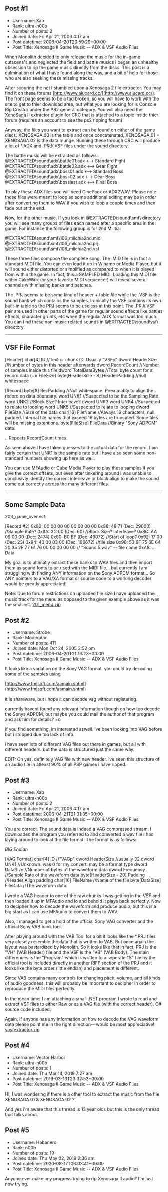 ## Post #1
- Username: Xab
- Rank: ultra-n00b
- Number of posts: 2
- Joined date: Fri Apr 21, 2006 4:17 am
- Post datetime: 2006-04-20T20:59:29+00:00
- Post Title: Xenosaga II Game Music -- ADX & VSF Audio Files

When Monolith decided to only release the music for the in-game cutscene's and neglected the field and battle musics I began an unhealthy obsession to rip the game music directly from the discs. This post is a culmination of what I have found along the way, and a bit of help for those who are also seeking these missing tracks.

After scouring the net I stumbled upon a Xenosaga 2 file extractor. You may find it on these forums [http://www.alucard.cc/](http://www.alucard.cc/). The front page seems to be a tad broken, so you will have to work with the site to get to thier download area, but what you are looking for is Console Rip Creator under the PS2 general category. You will also need the XenoSaga II extractor plugin for CRC that is attached to a topic inside thier forum (requires an account to see the ps2 ripping forum).

Anyway, the files you want to extract can be found on either of the game discs. XENOSAGA.00 is the table and once concatenated, XENOSAGA.01 + XENOSAGA.02 is the data munge. Running these through CRC will produce a lot of *.ADX and *.PRJ/*.VSF files under the sound directory.

The battle music will be extracted as follows:
\@EXTRACTED\sound\adx\battle01.adx <--> Standard Fight
\@EXTRACTED\sound\adx\battle02.adx <--> Gear Fight
\@EXTRACTED\sound\adx\boss01.adx <--> Standard Boss
\@EXTRACTED\sound\adx\boss02.adx <--> Gear Boss
\@EXTRACTED\sound\adx\bosslast.adx <--> Final Boss

To play these ADX files you will need CinePack or ADX2WAV. Please note these files were meant to loop so some additional editing may be in order after converting them to WAV if you wish to loop a couple times and then fade out at the end.

Now, for the other music. If you look in \@EXTRACTED\sound\smf\ directory you will see many groups of files each named after a specific area in the game. For instance the following group is for 2nd Militia:

\@EXTRACTED\sound\smf\106_milchia2nd.mid
\@EXTRACTED\sound\smf\106_milchia2nd.prj
\@EXTRACTED\sound\smf\106_milchia2nd.vsf

These three files compose the complete song. The .MID file is in fact a standard MIDI file. You can even load it up in Winamp or Media Player, but it will sound either distorted or simplified as compared to when it is played from within the game. In fact, this a SAMPLED MIDI. Loading this MIDI file within CakeWalk (or your favorite MIDI sequencer) will reveal several channels with missing banks and patches.

The .PRJ seems to be some kind of header + table file while the .VSF is the sound bank which contains the samples. Ironically the VSF contains its own built-in table so the PRJ seems to be useless at this point. The .PRJ/.VSF pair are used in other parts of the game for regular sound effects like battles effects, character grunts, etc when the regular ADX format was too much. You can find these non-music related sounds in \@EXTRACTED\sound\vsf\ directory.


-------------------------
VSF File Format
-------------------------
[Header]
char[4] ID //Text or chunk ID. Usually "VSFp"
dword HeaderSize //Number of bytes in this header afterwards
dword RecordCount //Number of samples inside this file
dword TotalDataBytes //Total byte count for all record data (+= FileSize)
byte[HeaderSize - 8] HeaderPadding //null whitespace

[Record]
byte[8] RecPadding //Null whitespace. Presumably to align the record on data boundary.
word UNK1 //Suspected to be the Sampling Rate
word UNK2 //Block Size? Interleave? 
dword UNK3
word UNK4 //Suspected to relate to looping
word UNK5 //Suspected to relate to looping
dword FileSize //Size of the data
char[16] FileName //Always 16 characters, null padded. Internal file names that exceed 16 bytes are truncated. Some files will be missing extentions.
byte[FileSize] FileData //Binary "Sony ADPCM" data.

.. Repeats RecordCount times.

As seen above I have taken guesses to the actual data for the record. I am fairly certain that UNK1 is the sample rate but I have also seen some non-standard numbers showing up here as well.

You can use MFAudio or Cube Media Player to play these samples if you give the correct offsets, but even after tinkering around I was unable to conclusivly identify the correct interleave or block align to make the sound come out correctly across the many different files.

---------------------------
Some Sample Data
---------------------------
203_game_over.vsf:

[Record #2]
0x80: 00 00 00 00 00 00 00 00
0x88: 48 71 (Dec: 29000) //Sample Rate?
0x8A: 3C 00 (Dec: 60) //Block Size? Interleave?
0x8C: AA 09 00 00 (Dec: 2474)
0x90: B0 BF (Dec: 49072) //Start of loop?
0x92: 17 00 (Dec: 23)
0x94: 40 00 03 00 (Dec: 196672) //file size
0x98: 53 6F 75 6E 64 20 35 2E 77 61 76 00 00 00 00 00 // "Sound 5.wav" -- file name
0xA8: ... Data

My goal is to ultimatly extract these banks to WAV files and then import them as sound fonts to be used with the MIDI file... but currently I am struggling with finding ANY information on the Sony ADPCM format... So ANY pointers to a VAG/XA format or source code to a working decoder would be greatly appreciated!

Note: Due to forum restrictions on uploaded file size I have uploaded the music track for the menu as opposed to the given example above as it was the smallest.
[201_menu.zip](https://xentaxbackup.github.io/file/712_201_menu.zip)
## Post #2
- Username: Strobe
- Rank: Moderator
- Number of posts: 411
- Joined date: Mon Oct 24, 2005 3:52 pm
- Post datetime: 2006-04-20T21:16:23+00:00
- Post Title: Xenosaga II Game Music -- ADX & VSF Audio Files

It looks like a variation on the Sony VAG format.
you could try decoding some of the samples using

[http://www.fmjsoft.com/aamain.shtml](http://www.fmjsoft.com/aamain.shtml)

it is shareware, but i hope it can decode vag without registering.

currently havent found any relevant information though on how too
decode the Sonys ADPCM, but maybe you could mail the author of
that program and ask him for details? =o

if you find something, im interested aswell. ive been looking into VAG before
but i stopped due too lack of info.

i have seen lots of different VAG files out there in games, but all with different headers. but the data is structured just the same way.

EDIT: Oh yes. definitely VAG file with new header. ive seen this structure of an audio file in atleast 90% of all PSP games i have ripped.
## Post #3
- Username: Xab
- Rank: ultra-n00b
- Number of posts: 2
- Joined date: Fri Apr 21, 2006 4:17 am
- Post datetime: 2006-04-21T21:31:35+00:00
- Post Title: Xenosaga II Game Music -- ADX & VSF Audio Files

You are correct. The sound data is indeed a VAG compressed stream. I downloaded the program you referred to and comverted a wav file I had laying around to look at the file format. The format is as follows:

*BIG Endian*

[VAG Format]
char[4] ID //"VAGp"
dword HeaderSize //usually 32
dword UNK1 //Unknown. was 0 for my convert. may be a format type
dword DataSize //Number of bytes of the waveform data
dword Frequency //Sample Rate of the waveform data
byte[HeaderSize - 20] Padding //Header Align padding
char[16] FileName //Name of the file
byte[DataSize] FileData //The waveform data

I wrote a VAG header to one of the raw chunks I was getting in the VSF and then loaded it up in MFAudio and lo and behold it plays back perfectly. Now to decipher how to decode the waveform and produce audio, but this is a big start as I can use MFAudio to convert them to WAV.

Also, I managed to get a hold of the official Sony VAG converter and the official Sony VAB bank tool.

After playing around with the VAB Tool for a bit it looks like the *.PRJ files very closely resemble the data that is written to VAB. But once again the layout was bastardized by Monolith. So it looks like that in fact, PRJ is the "VH" (VAB Header) file and the VSF is the "VB" (VAB Body). The main differences is the "Program" which is written to a seperate "S" file by the official tool is included directly in another RIFF section of the PRJ and it looks like the byte order (little endian) and placement is different. 

Since VAB contains many controls for changing pitch, volume, and all kinds of audio goodness, this will probably be important to decipher in order to reproduce the MIDI files perfectly.

In the mean time, I am attaching a small .NET program I wrote to read and extract VSF files to either Raw or as a VAG file (with the correct header). C# source code included.

Again, if anyone has any information on how to decode the VAG waveform data please point me in the right direction-- would be most appreciative!
[vasfextractor.zip](https://xentaxbackup.github.io/file/717_vasfextractor.zip)
## Post #4
- Username: Vector Harbor
- Rank: ultra-n00b
- Number of posts: 1
- Joined date: Thu Mar 14, 2019 7:27 am
- Post datetime: 2019-03-13T23:32:53+00:00
- Post Title: Xenosaga II Game Music -- ADX & VSF Audio Files

Hi, I was wondering if there is a other tool to extract the music from the file XENOSAGA.01 & XENOSAGA.02 ? 


And yes i'm aware that this thread is 13 year olds but this is the only thread that talks about.
## Post #5
- Username: Habanero
- Rank: n00b
- Number of posts: 19
- Joined date: Thu May 02, 2019 2:36 am
- Post datetime: 2020-08-17T06:03:41+00:00
- Post Title: Xenosaga II Game Music -- ADX & VSF Audio Files

Anyone ever make any progress trying to rip Xenosaga II audio? I'm just now trying.
